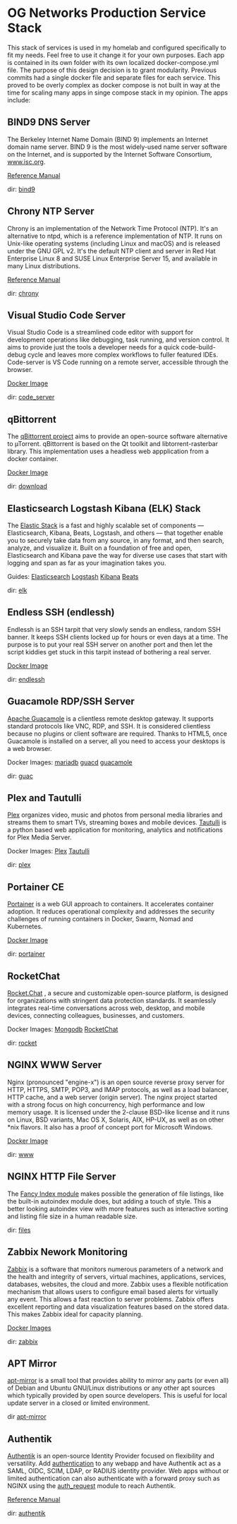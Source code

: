 # OG Networks Production Service Stack
This stack of services is used in my homelab and configured specifically to fit my needs. Feel free to use it change it for your own purposes. Each app is contained in its own folder with its own localized docker-compose.yml file. The purpose of this design decision is to grant modularity. Previous commits had a single docker file and separate files for each service. This proved to be overly complex as docker compose is not built in way at the time for scaling many apps in singe compose stack in my opinion. The apps include:

## BIND9 DNS Server
The Berkeley Internet Name Domain (BIND 9) implements an Internet domain name server. BIND 9 is the most widely-used name server software on the Internet, and is supported by the Internet Software Consortium, www.isc.org.

[Reference Manual](https://bind9.readthedocs.io/en/stable/index.html)

dir: [bind9](bind9)

## Chrony NTP Server
Chrony is an implementation of the Network Time Protocol (NTP). It's an alternative to ntpd, which is a reference implementation of NTP. It runs on Unix-like operating systems (including Linux and macOS) and is released under the GNU GPL v2. It's the default NTP client and server in Red Hat Enterprise Linux 8 and SUSE Linux Enterprise Server 15, and available in many Linux distributions.

[Reference Manual](https://chrony-project.org/documentation.html)

dir: [chrony](chrony)

## Visual Studio Code Server
Visual Studio Code is a streamlined code editor with support for development operations like debugging, task running, and version control. It aims to provide just the tools a developer needs for a quick code-build-debug cycle and leaves more complex workflows to fuller featured IDEs. Code-server is VS Code running on a remote server, accessible through the browser.

[Docker Image](https://hub.docker.com/r/linuxserver/code-server)

dir: [code_server](code_server)

## qBittorrent
The [qBittorrent project](https://www.qbittorrent.org/)
aims to provide an open-source software alternative to µTorrent. qBittorrent is based on the Qt toolkit and libtorrent-rasterbar library. This implementation uses a headless web appplication from a docker container.

[Docker Image](https://hub.docker.com/r/linuxserver/qbittorrent)

dir: [download](download)

## Elasticsearch Logstash Kibana (ELK) Stack
The [Elastic Stack](https://www.elastic.co/guide/index.html)
is a fast and highly scalable set of components — Elasticsearch, Kibana, Beats, Logstash, and others — that together enable you to securely take data from any source, in any format, and then search, analyze, and visualize it. Built on a foundation of free and open, Elasticsearch and Kibana pave the way for diverse use cases that start with logging and span as far as your imagination takes you.

Guides:
[Elasticsearch](https://www.elastic.co/guide/en/elasticsearch/reference/current/docker.html)
[Logstash](https://www.elastic.co/guide/en/logstash/current/index.html)
[Kibana](https://www.elastic.co/guide/en/kibana/current/index.html)
[Beats](https://www.elastic.co/guide/en/beats/libbeat/current/getting-started.html)

dir: [elk](elk)

## Endless SSH (endlessh)
Endlessh is an SSH tarpit that very slowly sends an endless, random SSH banner. It keeps SSH clients locked up for hours or even days at a time. The purpose is to put your real SSH server on another port and then let the script kiddies get stuck in this tarpit instead of bothering a real server.

[Docker Image](https://hub.docker.com/r/linuxserver/endlessh)

dir: [endlessh](endlessh)

## Guacamole RDP/SSH Server
[Apache Guacamole](https://guacamole.apache.org/)
is a clientless remote desktop gateway. It supports standard protocols like VNC, RDP, and SSH. It is considered clientless because no plugins or client software are required. Thanks to HTML5, once Guacamole is installed on a server, all you need to access your desktops is a web browser.

Docker Images:
[mariadb](https://hub.docker.com/_/mariadb)
[guacd](https://hub.docker.com/r/guacamole/guacd)
[guacamole](https://hub.docker.com/r/guacamole/guacamole)

dir: [guac](guac)

## Plex and Tautulli
[Plex](https://www.plex.tv/about/)
organizes video, music and photos from personal media libraries and streams them to smart TVs, streaming boxes and mobile devices.
[Tautulli](https://tautulli.com/)
is a python based web application for monitoring, analytics and notifications for Plex Media Server.

Docker Images:
[Plex](https://hub.docker.com/r/linuxserver/plex)
[Tautulli](https://hub.docker.com/r/linuxserver/tautulli)

dir: [plex](plex)

## Portainer CE
[Portainer](https://www.portainer.io/why-portainer)
is a web GUI approach to containers. It accelerates container adoption. It reduces operational complexity and addresses the security challenges of running containers in Docker, Swarm, Nomad and Kubernetes. 

[Docker Image](https://hub.docker.com/r/portainer/portainer-ce)

dir: [portainer](portainer)

## RocketChat
[Rocket.Chat](https://docs.rocket.chat/)
, a secure and customizable open-source platform, is designed for organizations with stringent data protection standards. It seamlessly integrates real-time conversations across web, desktop, and mobile devices, connecting colleagues, businesses, and customers.

Docker Images:
[Mongodb](https://hub.docker.com/_/mongo)
[RocketChat](https://github.com/RocketChat/Rocket.Chat/releases)

dir: [rocket](rocket)

## NGINX WWW Server
Nginx (pronounced "engine-x") is an open source reverse proxy server for HTTP, HTTPS, SMTP, POP3, and IMAP protocols, as well as a load balancer, HTTP cache, and a web server (origin server). The nginx project started with a strong focus on high concurrency, high performance and low memory usage. It is licensed under the 2-clause BSD-like license and it runs on Linux, BSD variants, Mac OS X, Solaris, AIX, HP-UX, as well as on other *nix flavors. It also has a proof of concept port for Microsoft Windows.

[Docker Image](https://hub.docker.com/_/nginx)

dir: [www](www)

## NGINX HTTP File Server
The [Fancy Index module](https://www.nginx.com/resources/wiki/modules/fancy_index/)
makes possible the generation of file listings, like the built-in autoindex module does, but adding a touch of style. This a better looking autoindex view with more features such as interactive sorting and listing file size in a human readable size.

dir: [files](download)

## Zabbix Nework Monitoring
[Zabbix](https://www.zabbix.com/documentation/current/en/manual/introduction/about)
is a software that monitors numerous parameters of a network and the health and integrity of servers, virtual machines, applications, services, databases, websites, the cloud and more. Zabbix uses a flexible notification mechanism that allows users to configure email based alerts for virtually any event. This allows a fast reaction to server problems. Zabbix offers excellent reporting and data visualization features based on the stored data. This makes Zabbix ideal for capacity planning.

[Docker Images](https://www.zabbix.com/container_images)

dir: [zabbix](zabbix)

## APT Mirror
[apt-mirror](https://apt-mirror.github.io/)
is a small tool that provides ability to mirror any parts (or even all) of Debian and Ubuntu GNU/Linux distributions or any other apt sources which typically provided by open source developers. This is useful for local update server in a closed or limited environment.

dir [apt-mirror](apt-mirror)

## Authentik
[Authentik](https://goauthentik.io/)
is an open-source Identity Provider focused on flexibility and versatility. Add
[authentication](https://goauthentik.io/#comparison)
to any webapp and have Authentik act as a SAML, OIDC, SCIM, LDAP, or RADIUS identity provider. Web apps without or limited authentication can also authenticate with a forward proxy such as NGINX using the
[auth_request](http://nginx.org/en/docs/http/ngx_http_auth_request_module.html)
module to reach Authentik.

[Reference Manual](https://goauthentik.io/docs/)

dir: [authentik](authentik)